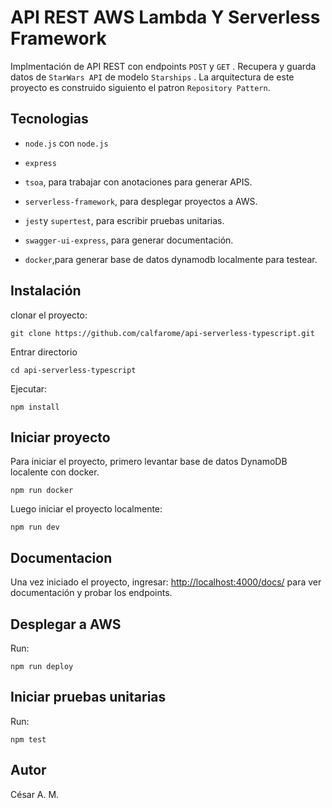 # API REST AWS Lambda Y Serverless Framework

Implmentación de API REST con endpoints `POST` y `GET` . Recupera y guarda datos de `StarWars API` de modelo `Starships` . La arquitectura de este proyecto es construido siguiento el patron `Repository Pattern`. 

## Tecnologias

- `node.js` con  `node.js`
- `express`
- `tsoa`, para trabajar con anotaciones para generar APIS.

- `serverless-framework`, para desplegar proyectos a AWS.
- `jest`y `supertest`, para escribir pruebas unitarias.
- `swagger-ui-express`, para generar documentación.
- `docker`,para generar base de datos dynamodb localmente para testear.


## Instalación

clonar el proyecto:

```
git clone https://github.com/calfarome/api-serverless-typescript.git
```

Entrar directorio

```
cd api-serverless-typescript
```

Ejecutar:

```
npm install
```

## Iniciar proyecto

Para iniciar el proyecto, primero levantar base de datos DynamoDB localente con docker.

```
npm run docker
```

Luego iniciar el proyecto localmente:

```
npm run dev
```

## Documentacion

Una vez iniciado el proyecto, ingresar: [http://localhost:4000/docs/](http://localhost:3000/docs/)
para ver documentación y probar los endpoints.

## Desplegar a AWS

Run:

```
npm run deploy
```


## Iniciar pruebas unitarias

Run:

```
npm test
```

## Autor

César A. M.